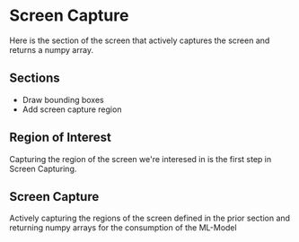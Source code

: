 # Screen Capture

Here is the section of the screen that actively captures the screen and returns a numpy array.

## Sections
  - Draw bounding boxes
  - Add screen capture region

## Region of Interest

Capturing the region of the screen we're interesed in is the first step in Screen Capturing.

## Screen Capture

Actively capturing the regions of the screen defined in the prior section and returning numpy arrays for the consumption of the ML-Model
